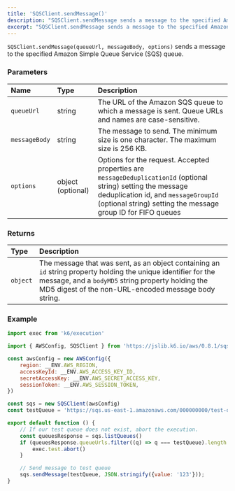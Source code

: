 ```yaml
---
title: 'SQSClient.sendMessage()'
description: "SQSClient.sendMessage sends a message to the specified Amazon SQS queue"
excerpt: "SQSClient.sendMessage sends a message to the specified Amazon SQS queue"
---
```


`SQSClient.sendMessage(queueUrl, messageBody, options)` sends a message to the specified Amazon Simple Queue Service (SQS) queue.

### Parameters

| Name          | Type              | Description                                                                                                                                                                                                           |
| :------------ | :---------------- | :-------------------------------------------------------------------------------------------------------------------------------------------------------------------------------------------------------------------- |
| `queueUrl`    | string            | The URL of the Amazon SQS queue to which a message is sent. Queue URLs and names are case-sensitive.                                                                                                                  |
| `messageBody` | string            | The message to send. The minimum size is one character. The maximum size is 256 KB.                                                                                                                                   |
| `options`     | object (optional) | Options for the request. Accepted properties are `messageDeduplicationId` (optional string) setting the message deduplication id, and `messageGroupId` (optional string) setting the message group ID for FIFO queues |

### Returns

| Type     | Description                                                                                                                                                                                                                  |
| :------- | :--------------------------------------------------------------------------------------------------------------------------------------------------------------------------------------------------------------------------- |
| `object` | The message that was sent, as an object containing an `id` string property holding the unique identifier for the message, and a `bodyMD5` string property holding the MD5 digest of the non-URL-encoded message body string. |

### Example

<CodeGroup labels={[]}>

```javascript
import exec from 'k6/execution'

import { AWSConfig, SQSClient } from 'https://jslib.k6.io/aws/0.8.1/sqs.js'

const awsConfig = new AWSConfig({
    region: __ENV.AWS_REGION,
    accessKeyId: __ENV.AWS_ACCESS_KEY_ID,
    secretAccessKey: __ENV.AWS_SECRET_ACCESS_KEY,
    sessionToken: __ENV.AWS_SESSION_TOKEN,
})

const sqs = new SQSClient(awsConfig)
const testQueue = 'https://sqs.us-east-1.amazonaws.com/000000000/test-queue'

export default function () {
    // If our test queue does not exist, abort the execution.
    const queuesResponse = sqs.listQueues()
    if (queuesResponse.queueUrls.filter((q) => q === testQueue).length == 0) {
        exec.test.abort()
    }

    // Send message to test queue
    sqs.sendMessage(testQueue, JSON.stringify({value: '123'}));
}
```

</CodeGroup>